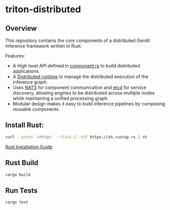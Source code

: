 <!--
SPDX-FileCopyrightText: Copyright (c) 2024-2025 NVIDIA CORPORATION & AFFILIATES. All rights reserved.
SPDX-License-Identifier: Apache-2.0

Licensed under the Apache License, Version 2.0 (the "License");
you may not use this file except in compliance with the License.
You may obtain a copy of the License at

http://www.apache.org/licenses/LICENSE-2.0

Unless required by applicable law or agreed to in writing, software
distributed under the License is distributed on an "AS IS" BASIS,
WITHOUT WARRANTIES OR CONDITIONS OF ANY KIND, either express or implied.
See the License for the specific language governing permissions and
limitations under the License.
-->
# triton-distributed

## Overview

This repository contains the core components of a distributed GenAI inference framework written in Rust.

Features:
- A High level API defined in [component.rs](src/component.rs) to build distributed applications.
- A [Distributed runtime](src/distributed.rs) to manage the distributed execution of the inference graph.
- Uses [NATS](src/transports/nats.rs) for component communication and [etcd](src/transports/etcd.rs) for service discovery, allowing engines to be distributed across multiple nodes while maintaining a unified processing graph.
- Modular design makes it easy to build inference pipelines by composing reusable components.

## Install Rust:

```bash
curl --proto '=https' --tlsv1.2 -sSf https://sh.rustup.rs | sh
```

[Rust Installation Guide](https://www.rust-lang.org/tools/install)

## Rust Build

```bash
cargo build
```

## Run Tests

```bash
cargo test
```


